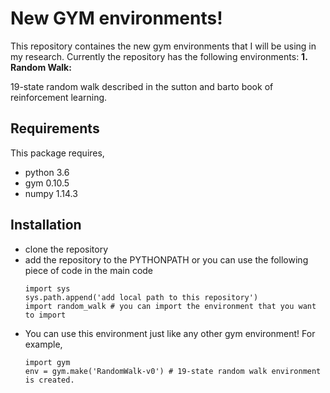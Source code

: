 # New GYM environments!
This repository containes the new gym environments that I will be using in my research.
Currently the repository has the following environments:
**1. Random Walk:**

   19-state random walk described in the sutton and barto book of reinforcement learning.
   
## Requirements
This package requires,
* python 3.6
* gym 0.10.5
* numpy 1.14.3

## Installation
* clone the repository
* add the repository to the PYTHONPATH or you can use the following piece of code in the main code
  ```
  import sys
  sys.path.append('add local path to this repository')
  import random_walk # you can import the environment that you want to import
  ```
* You can use this environment just like any other gym environment! For example,
  ```
  import gym
  env = gym.make('RandomWalk-v0') # 19-state random walk environment is created.
  ```
